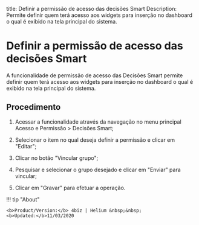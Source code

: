 title: Definir a permissão de acesso das decisões Smart
Description: Permite definir quem terá acesso aos widgets para inserção no dashboard o qual é exibido na tela principal do sistema.
# Definir a permissão de acesso das decisões Smart

A funcionalidade de permissão de acesso das Decisões Smart permite definir quem
terá acesso aos widgets para inserção no dashboard o qual é exibido na tela
principal do sistema.

Procedimento
---------

1.  Acessar a funcionalidade através da navegação no menu principal Acesso e
    Permissão \> Decisões Smart;

2.  Selecionar o item no qual deseja definir a permissão e clicar em "Editar";

3.  Clicar no botão "Vincular grupo";

4.  Pesquisar e selecionar o grupo desejado e clicar em "Enviar" para vincular;

5.  Clicar em "Gravar" para efetuar a operação.


!!! tip "About"

    <b>Product/Version:</b> 4biz | Helium &nbsp;&nbsp;
    <b>Updated:</b>11/03/2020
